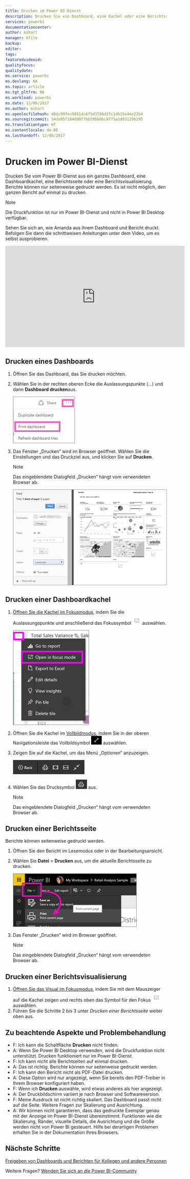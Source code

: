 ```yaml
---
title: Drucken im Power BI-Dienst
description: Drucken Sie ein Dashboard, eine Kachel oder eine Berichtsseite in Power BI.
services: powerbi
documentationcenter: 
author: mihart
manager: kfile
backup: 
editor: 
tags: 
featuredvideoid: 
qualityfocus: 
qualitydate: 
ms.service: powerbi
ms.devlang: NA
ms.topic: article
ms.tgt_pltfrm: NA
ms.workload: powerbi
ms.date: 12/06/2017
ms.author: mihart
ms.openlocfilehash: d8dc99fec9851dc6f5d3786d2fc1d615e4ee22b4
ms.sourcegitcommit: 54da95f184dd0f7bb59bb0bc8775a1d93129b195
ms.translationtype: HT
ms.contentlocale: de-DE
ms.lasthandoff: 12/08/2017
---
```

# <a name="printing-from-power-bi-service"></a>Drucken im Power BI-Dienst
Drucken Sie vom Power BI-Dienst aus ein ganzes Dashboard, eine Dashboardkachel, eine Berichtsseite oder eine Berichtsvisualisierung. Berichte können nur seitenweise gedruckt werden. Es ist nicht möglich, den ganzen Bericht auf einmal zu drucken.

> [!NOTE]
> Die Druckfunktion ist nur im Power BI-Dienst und nicht in Power BI Desktop verfügbar.
> 
> 

Sehen Sie sich an, wie Amanda aus ihrem Dashboard und Bericht druckt. Befolgen Sie dann die schrittweisen Anleitungen unter dem Video, um es selbst ausprobieren.

<iframe width="560" height="315" src="https://www.youtube.com/embed/jtlLGRKBvXY" frameborder="0" allowfullscreen></iframe>

## <a name="print-a-dashboard"></a>Drucken eines Dashboards
1. Öffnen Sie das Dashboard, das Sie drucken möchten.
2. Wählen Sie in der rechten oberen Ecke die Auslassungspunkte (...) und dann **Dashboard drucken**aus.
   
    ![](media/service-print/pbi_print_dash_ellipses.png)
3. Das Fenster „Drucken“ wird im Browser geöffnet. Wählen Sie die Einstellungen und das Druckziel aus, und klicken Sie auf **Drucken**.
   
   > [!NOTE]
   > Das eingeblendete Dialogfeld „Drucken“ hängt vom verwendeten Browser ab.
   > 
   > 
   
    ![](media/service-print/pbi_print_dash_new2.png)

## <a name="print-a-dashboard-tile"></a>Drucken einer Dashboardkachel
1. [Öffnen Sie die Kachel im Fokusmodus](service-focus-mode.md), indem Sie die Auslassungspunkte und anschließend das Fokussymbol ![](media/service-print/power-bi-focus-icon.png) auswählen.
   
    ![](media/service-print/menu-options.png)
2. Öffnen Sie die Kachel im [Vollbildmodus](service-fullscreen-mode.md), indem Sie in der oberen Navigationsleiste das Vollbildsymbol ![](media/service-print/power-bi-full-screen-icon.png) auswählen.
3. Zeigen Sie auf die Kachel, um das Menü „Optionen“ anzuzeigen.
   
    ![](media/service-print/menu-options-new.png)
4. Wählen Sie das Drucksymbol ![](media/service-print/print-icon.png) aus.     
   
   > [!NOTE]
   > Das eingeblendete Dialogfeld „Drucken“ hängt vom verwendeten Browser ab.
   > 
   > 

## <a name="print-a-report-page"></a>Drucken einer Berichtsseite
Berichte können seitenweise gedruckt werden.

1. Öffnen Sie den Bericht im Lesemodus oder in der Bearbeitungsansicht.
2. Wählen Sie **Datei** > **Drucken** aus, um die aktuelle Berichtsseite zu drucken.
   
    ![](media/service-print/power-bi-print.png)
3. Das Fenster „Drucken“ wird im Browser geöffnet.
   
   > [!NOTE]
   > Das eingeblendete Dialogfeld „Drucken“ hängt vom verwendeten Browser ab.
   > 
   > 

## <a name="print-a-report-visual"></a>Drucken einer Berichtsvisualisierung
1. [Öffnen Sie das Visual im Fokusmodus](service-focus-mode.md), indem Sie mit dem Mauszeiger auf die Kachel zeigen und rechts oben das Symbol für den Fokus ![](media/service-print/power-bi-focus-icon.png) auswählen.
2. Führen Sie die Schritte 2 bis 3 unter *Drucken einer Berichtsseite* weiter oben aus.

## <a name="considerations-and-troubleshooting"></a>Zu beachtende Aspekte und Problembehandlung
* F: Ich kann die Schaltfläche **Drucken** nicht finden.    
* A: Wenn Sie Power BI Desktop verwenden, wird die Druckfunktion nicht unterstützt.  Drucken funktioniert nur im Power BI-Dienst.
* F: Ich kann nicht alle Berichtseiten auf einmal drucken.    
* A: Das ist richtig. Berichte können nur seitenweise gedruckt werden.
* F: Ich kann den Bericht nicht als PDF-Datei drucken.    
* A: Diese Option wird nur angezeigt, wenn Sie bereits den PDF-Treiber in Ihrem Browser konfiguriert haben.    
* F: Wenn ich **Drucken** auswähle, wird etwas anderes als hier angezeigt.    
* A: Der Druckbildschirm variiert je nach Browser und Softwareversion.
* F: Meine Ausdruck ist nicht richtig skaliert.  Das Dashboard passt nicht auf die Seite. Weitere Fragen zur Skalierung und Ausrichtung.    
* A: Wir können nicht garantieren, dass das gedruckte Exemplar genau mit der Anzeige im Power BI-Dienst übereinstimmt. Funktionen wie die Skalierung, Ränder, visuelle Details, die Ausrichtung und die Größe werden nicht von Power BI gesteuert. Hilfe bei derartigen Problemen erhalten Sie in der Dokumentation Ihres Browsers.      

## <a name="next-steps"></a>Nächste Schritte
[Freigeben von Dashboards und Berichten für Kollegen und andere Personen](service-share-dashboards.md)

Weitere Fragen? [Wenden Sie sich an die Power BI-Community](http://community.powerbi.com/)

